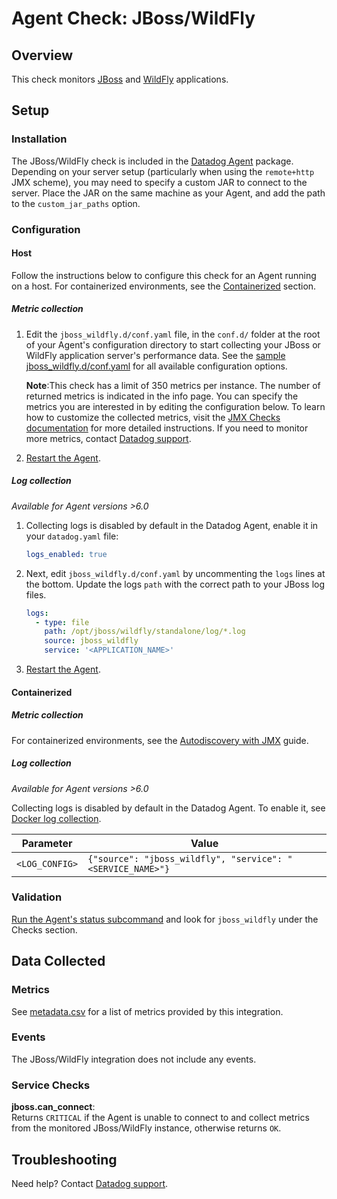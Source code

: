 # Agent Check: JBoss/WildFly

## Overview

This check monitors [JBoss][1] and [WildFly][2] applications.

## Setup

### Installation

The JBoss/WildFly check is included in the [Datadog Agent][3] package. Depending on your server setup (particularly when using the `remote+http` JMX scheme), you may need to specify a custom JAR to connect to the server. Place the JAR on the same machine as your Agent, and add the path to the `custom_jar_paths` option.

### Configuration

#### Host

Follow the instructions below to configure this check for an Agent running on a host. For containerized environments, see the [Containerized](#containerized) section.

##### Metric collection

1. Edit the `jboss_wildfly.d/conf.yaml` file, in the `conf.d/` folder at the root of your Agent's configuration directory to start collecting your JBoss or WildFly application server's performance data. See the [sample jboss_wildfly.d/conf.yaml][4] for all available configuration options.

    **Note**:This check has a limit of 350 metrics per instance. The number of returned metrics is indicated in the info page. You can specify the metrics you are interested in by editing the configuration below. To learn how to customize the collected metrics, visit the [JMX Checks documentation][5] for more detailed instructions. If you need to monitor more metrics, contact [Datadog support][6].

2. [Restart the Agent][7].

##### Log collection

_Available for Agent versions >6.0_

1. Collecting logs is disabled by default in the Datadog Agent, enable it in your `datadog.yaml` file:

   ```yaml
   logs_enabled: true
   ```

2. Next, edit `jboss_wildfly.d/conf.yaml` by uncommenting the `logs` lines at the bottom. Update the logs `path` with the correct path to your JBoss log files.

   ```yaml
   logs:
     - type: file
       path: /opt/jboss/wildfly/standalone/log/*.log
       source: jboss_wildfly
       service: '<APPLICATION_NAME>'
   ```

3. [Restart the Agent][7].

#### Containerized

##### Metric collection

For containerized environments, see the [Autodiscovery with JMX][8] guide.

##### Log collection

_Available for Agent versions >6.0_

Collecting logs is disabled by default in the Datadog Agent. To enable it, see [Docker log collection][9].

| Parameter      | Value                                                      |
| -------------- | ---------------------------------------------------------- |
| `<LOG_CONFIG>` | `{"source": "jboss_wildfly", "service": "<SERVICE_NAME>"}` |

### Validation

[Run the Agent's status subcommand][10] and look for `jboss_wildfly` under the Checks section.

## Data Collected

### Metrics

See [metadata.csv][11] for a list of metrics provided by this integration.

### Events

The JBoss/WildFly integration does not include any events.

### Service Checks

**jboss.can_connect**:<br>
Returns `CRITICAL` if the Agent is unable to connect to and collect metrics from the monitored JBoss/WildFly instance, otherwise returns `OK`.

## Troubleshooting

Need help? Contact [Datadog support][6].

[1]: https://developers.redhat.com/products/eap/overview
[2]: http://wildfly.org
[3]: https://app.datadoghq.com/account/settings#agent
[4]: https://github.com/DataDog/integrations-core/blob/master/jboss_wildfly/datadog_checks/jboss_wildfly/data/conf.yaml.example
[5]: https://docs.datadoghq.com/integrations/java
[6]: https://docs.datadoghq.com/help
[7]: https://docs.datadoghq.com/agent/guide/agent-commands/#start-stop-restart-the-agent
[8]: https://docs.datadoghq.com/agent/guide/autodiscovery-with-jmx/?tab=containerizedagent
[9]: https://docs.datadoghq.com/agent/docker/log/
[10]: https://docs.datadoghq.com/agent/guide/agent-commands/#agent-status-and-information
[11]: https://github.com/DataDog/integrations-core/blob/master/jboss_wildfly/metadata.csv
